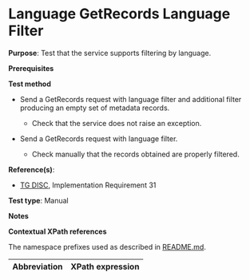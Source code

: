 # Language GetRecords Language Filter

**Purpose**: Test that the service supports filtering by language.

**Prerequisites**

**Test method**

* Send a GetRecords request with language filter and additional filter producing an empty set of metadata records.

    * Check that the service does not raise an exception.

* Send a GetRecords request with language filter.

    * Check manually that the records obtained are properly filtered.

**Reference(s)**:
* [TG DISC](http://inspire.ec.europa.eu/id/ats/discovery-service/3.1/csw-iso-ap/README#ref_TG_DISC), Implementation Requirement 31

**Test type**: Manual

**Notes**


**Contextual XPath references**

The namespace prefixes used as described in [README.md](http://inspire.ec.europa.eu/id/ats/discovery-service/3.1/csw-iso-ap/README#namespaces).

Abbreviation                                               |  XPath expression
---------------------------------------------------------- | -------------------------------------------------------------------------

